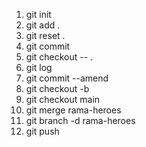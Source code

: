 1. git init
2. git add .
3. git reset .
4. git commit
5. git checkout -- .
6. git log
7. git commit --amend
8. git checkout -b
9. git checkout main
10. git merge rama-heroes
11. git branch -d rama-heroes
12. git push

